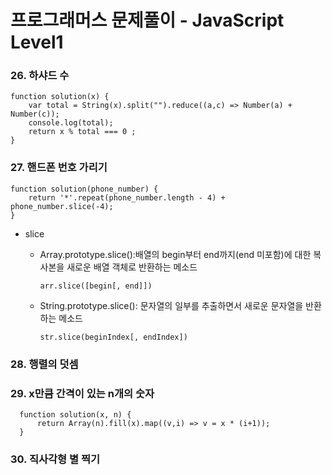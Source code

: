 # 프로그래머스 문제풀이 - JavaScript Level1
### 26. 하샤드 수
    function solution(x) {
        var total = String(x).split("").reduce((a,c) => Number(a) + Number(c));
        console.log(total);
        return x % total === 0 ;
    }
### 27. 핸드폰 번호 가리기
    function solution(phone_number) {
        return '*'.repeat(phone_number.length - 4) + phone_number.slice(-4);
    }
- slice 

  - Array.prototype.slice():배열의 begin부터 end까지(end 미포함)에 대한 복사본을 새로운 배열 객체로 반환하는 메소드
      
        arr.slice([begin[, end]])
        
  - String.prototype.slice(): 문자열의 일부를 추출하면서 새로운 문자열을 반환하는 메소드 
  
        str.slice(beginIndex[, endIndex])
        
 ### 28. 행렬의 덧셈
 
 ### 29. x만큼 간격이 있는 n개의 숫자
      function solution(x, n) {
          return Array(n).fill(x).map((v,i) => v = x * (i+1));
      }
### 30. 직사각형 별 찍기 
    

